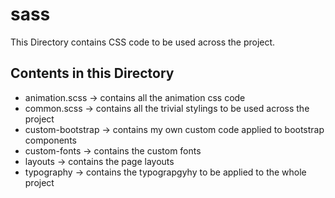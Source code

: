 <h1>sass</h1>
This Directory contains CSS code to be used across the project.

<h2>Contents in this Directory</h2>
<ul>
    <li>animation.scss -> contains all the animation css code</li>
    <li>common.scss -> contains all the trivial stylings to be used across the project</li>
    <li>custom-bootstrap -> contains my own custom code applied to bootstrap components</li>
    <li>custom-fonts -> contains the custom fonts</li>
    <li>layouts -> contains the page layouts</li>
    <li>typography -> contains the typograpgyhy to be applied to the whole project</li>
</ul>
